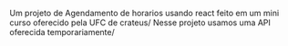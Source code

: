 Um projeto de Agendamento de horarios usando react feito em um mini curso oferecido pela UFC de crateus/
Nesse projeto usamos uma API oferecida temporariamente/

